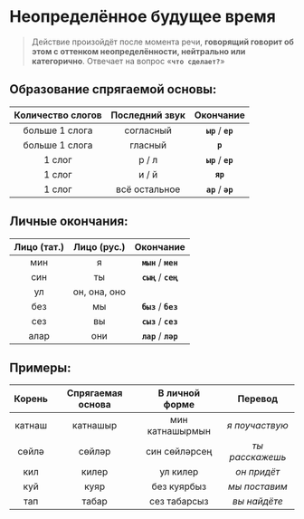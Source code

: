 # Неопределённое будущее время

> Действие произойдёт после момента речи, **говорящий говорит об этом с оттенком неопределённости, нейтрально или категорично**. Отвечает на вопрос «**`что сделает?`**»

## Образование спрягаемой основы:

| Количество слогов |	Последний звук |	Окончание             
|:-----------------:|:--------------:|:---------------------:
| больше 1 слога    |	согласный      |	**`ыр`** / **`ер`**
| больше 1 слога    |	гласный        |	**`р`**
| 1 слог            |	р / л          |	**`ыр`** / **`ер`**
| 1 слог            |	и / й          |	**`яр`**
| 1 слог            |	всё остальное  |	**`ар`** / **`әр`**


## Личные окончания:

| Лицо (тат.) |	Лицо (рус.) |	Окончание
|:-----------:|:-----------:|:----------------------:
| мин  |	я            |	**`мын`** / **`мен`**
| син  |	ты           |	**`сың`** / **`сең`**
| ул   |	он, она, оно |	
| без  |	мы           |	**`быз`** / **`без`**
| сез  |	вы           |	**`сыз`** / **`сез`**
| алар |	они          |	**`лар`** / **`ләр`**

## Примеры:

| Корень |	Спрягаемая основа |	В личной форме | Перевод |
|:------:|:------------------:|:--------------:|:-------:|
| катнаш | катнашыр | мин катнашырмын | *я поучаствую* |
| сөйлә  |	сөйләр |	син сөйләрсең | *ты расскажешь* |
| кил  | килер |	ул килер | *он придёт* |
| куй  | куяр  |	без куярбыз | *мы поставим* |
| тап  | табар |	сез табарсыз | *вы найдёте* |